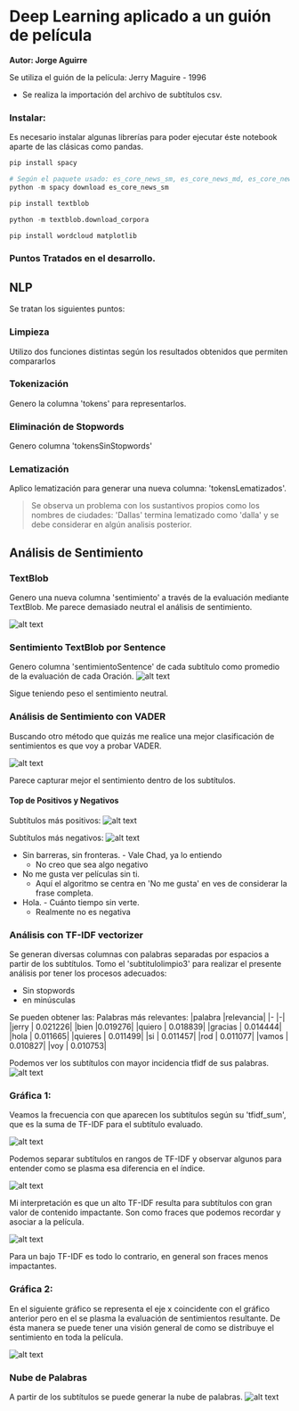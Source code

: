# Deep Learning aplicado a un guión de película
**Autor: Jorge Aguirre**

Se utiliza el guión de la película: Jerry Maguire - 1996

- Se realiza la importación del archivo de subtítulos csv.

### Instalar:
Es necesario instalar algunas librerías para poder ejecutar éste notebook aparte de las clásicas como pandas.

```python
pip install spacy

# Según el paquete usado: es_core_news_sm, es_core_news_md, es_core_news_lg
python -m spacy download es_core_news_sm

pip install textblob

python -m textblob.download_corpora

pip install wordcloud matplotlib

```
### Puntos Tratados en el desarrollo. ###
## NLP

Se tratan los siguientes puntos:
### Limpieza
Utilizo dos funciones distintas según los resultados obtenidos que permiten compararlos
### Tokenización
Genero la columna 'tokens' para representarlos.
### Eliminación de Stopwords
Genero columna 'tokensSinStopwords'
### Lematización
Aplico lematización para generar una nueva columna: 'tokensLematizados'.
>Se observa un problema con los sustantivos propios como los nombres de ciudades: 'Dallas' termina lematizado como 'dalla' y se debe considerar en algún analisis posterior.

## Análisis de Sentimiento
### TextBlob
Genero una nueva columna 'sentimiento' a través de la evaluación mediante TextBlob.
Me parece demasiado neutral el análisis de sentimiento.

![alt text](image.png)

### Sentimiento TextBlob por Sentence
Genero columna 'sentimientoSentence' de cada subtítulo como promedio de la evaluación de cada Oración.
![alt text](image-1.png)

Sigue teniendo peso el sentimiento neutral.

### Análisis de Sentimiento con VADER
Buscando otro método que quizás me realice una mejor clasificación de sentimientos es que voy a probar VADER.

![alt text](image-2.png)

Parece capturar mejor el sentimiento dentro de los subtítulos.

#### Top de Positivos y Negativos
Subtítulos más positivos:
![alt text](image-3.png)

Subtítulos más negativos:
![alt text](image-4.png)

- Sin barreras, sin fronteras. - Vale Chad, ya lo entiendo
  - No creo que sea algo negativo
- No me gusta ver películas sin ti.
  - Aquí el algoritmo se centra en 'No me gusta' en ves de considerar la frase completa.
- Hola. - Cuánto tiempo sin verte.
  - Realmente no es negativa

### Análisis con TF-IDF vectorizer
Se generan diversas columnas con palabras separadas por espacios a partir de los subtítulos.
Tomo el 'subtitulolimpio3' para realizar el presente análisis por tener los procesos adecuados:
- Sin stopwords
- en minúsculas

Se pueden obtener las:
Palabras más relevantes:
|palabra   |relevancia|
|-         |-|
|jerry     | 0.021226|
|bien      |0.019276|
|quiero    | 0.018839|
|gracias   | 0.014444|
|hola      | 0.011665|
|quieres   | 0.011499|
|si        | 0.011457|
|rod       | 0.011077|
|vamos     | 0.010827|
|voy       | 0.010753|

Podemos ver los subtítulos con mayor incidencia tfidf de sus palabras.
![alt text](image-5.png)

### Gráfica 1:
Veamos la frecuencia con que aparecen los subtítulos según su 'tfidf_sum', que es la suma de TF-IDF para el subtítulo evaluado.

![alt text](image-6.png)

Podemos separar subtítulos en rangos de TF-IDF y observar algunos para entender como se plasma esa diferencia en el índice.

![alt text](image-7.png)

Mi interpretación es que un alto TF-IDF resulta para subtítulos con gran valor de contenido impactante. Son como fraces que podemos recordar y asociar a la película.

![alt text](image-8.png)

Para un bajo TF-IDF es todo lo contrario, en general son fraces menos impactantes.

### Gráfica 2:
En el siguiente gráfico se representa el eje x coincidente con el gráfico anterior pero en el se plasma la evaluación de sentimientos resultante.
De ésta manera se puede tener una visión general de como se distribuye el sentimiento en toda la película.

![alt text](image-9.png)

### Nube de Palabras
A partir de los subtítulos se puede generar la nube de palabras.
![alt text](image-10.png)

